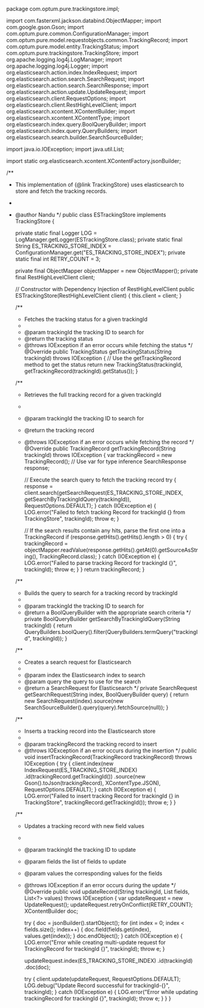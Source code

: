 package com.optum.pure.trackingstore.impl;

import com.fasterxml.jackson.databind.ObjectMapper;
import com.google.gson.Gson;
import com.optum.pure.common.ConfigurationManager;
import com.optum.pure.model.requestobjects.common.TrackingRecord;
import com.optum.pure.model.entity.TrackingStatus;
import com.optum.pure.trackingstore.TrackingStore;
import org.apache.logging.log4j.LogManager;
import org.apache.logging.log4j.Logger;
import org.elasticsearch.action.index.IndexRequest;
import org.elasticsearch.action.search.SearchRequest;
import org.elasticsearch.action.search.SearchResponse;
import org.elasticsearch.action.update.UpdateRequest;
import org.elasticsearch.client.RequestOptions;
import org.elasticsearch.client.RestHighLevelClient;
import org.elasticsearch.xcontent.XContentBuilder;
import org.elasticsearch.xcontent.XContentType;
import org.elasticsearch.index.query.BoolQueryBuilder;
import org.elasticsearch.index.query.QueryBuilders;
import org.elasticsearch.search.builder.SearchSourceBuilder;

import java.io.IOException;
import java.util.List;

import static org.elasticsearch.xcontent.XContentFactory.jsonBuilder;

/**
 * This implementation of {@link TrackingStore} uses elasticsearch to store and fetch the tracking records.
 *
 * @author Nandu
 */
public class ESTrackingStore implements TrackingStore {

    private static final Logger LOG = LogManager.getLogger(ESTrackingStore.class);
    private static final String ES_TRACKING_STORE_INDEX = ConfigurationManager.get("ES_TRACKING_STORE_INDEX");
    private static final int RETRY_COUNT = 3;

    private final ObjectMapper objectMapper = new ObjectMapper();
    private final RestHighLevelClient client;

    // Constructor with Dependency Injection of RestHighLevelClient
    public ESTrackingStore(RestHighLevelClient client) {
        this.client = client;
    }

    /**
     * Fetches the tracking status for a given trackingId
     *
     * @param trackingId the tracking ID to search for
     * @return the tracking status
     * @throws IOException if an error occurs while fetching the status
     */
    @Override
    public TrackingStatus getTrackingStatus(String trackingId) throws IOException {
        // Use the getTrackingRecord method to get the status
        return new TrackingStatus(trackingId, getTrackingRecord(trackingId).getStatus());
    }

    /**
     * Retrieves the full tracking record for a given trackingId
     *
     * @param trackingId the tracking ID to search for
     * @return the tracking record
     * @throws IOException if an error occurs while fetching the record
     */
    @Override
    public TrackingRecord getTrackingRecord(String trackingId) throws IOException {
        var trackingRecord = new TrackingRecord(); // Use var for type inference
        SearchResponse response;

        // Execute the search query to fetch the tracking record
        try {
            response = client.search(getSearchRequest(ES_TRACKING_STORE_INDEX, getSearchByTrackingIdQuery(trackingId)),
                    RequestOptions.DEFAULT);
        } catch (IOException e) {
            LOG.error("Failed to fetch tracking Record for trackingId {} from TrackingStore", trackingId);
            throw e;
        }

        // If the search results contain any hits, parse the first one into a TrackingRecord
        if (response.getHits().getHits().length > 0) {
            try {
                trackingRecord = objectMapper.readValue(response.getHits().getAt(0).getSourceAsString(),
                        TrackingRecord.class);
            } catch (IOException e) {
                LOG.error("Failed to parse tracking Record for trackingId {}", trackingId);
                throw e;
            }
        }
        return trackingRecord;
    }

    /**
     * Builds the query to search for a tracking record by trackingId
     *
     * @param trackingId the tracking ID to search for
     * @return a BoolQueryBuilder with the appropriate search criteria
     */
    private BoolQueryBuilder getSearchByTrackingIdQuery(String trackingId) {
        return QueryBuilders.boolQuery().filter(QueryBuilders.termQuery("trackingId", trackingId));
    }

    /**
     * Creates a search request for Elasticsearch
     *
     * @param index the Elasticsearch index to search
     * @param query the query to use for the search
     * @return a SearchRequest for Elasticsearch
     */
    private SearchRequest getSearchRequest(String index, BoolQueryBuilder query) {
        return new SearchRequest(index).source(new SearchSourceBuilder().query(query).fetchSource(null));
    }

    /**
     * Inserts a tracking record into the Elasticsearch store
     *
     * @param trackingRecord the tracking record to insert
     * @throws IOException if an error occurs during the insertion
     */
    public void insertTrackingRecord(TrackingRecord trackingRecord) throws IOException {
        try {
            client.index(new IndexRequest(ES_TRACKING_STORE_INDEX)
                    .id(trackingRecord.getTrackingId())
                    .source(new Gson().toJson(trackingRecord), XContentType.JSON), RequestOptions.DEFAULT);
        } catch (IOException e) {
            LOG.error("Failed to insert tracking Record for trackingId {} in TrackingStore", trackingRecord.getTrackingId());
            throw e;
        }
    }

    /**
     * Updates a tracking record with new field values
     *
     * @param trackingId the tracking ID to update
     * @param fields the list of fields to update
     * @param values the corresponding values for the fields
     * @throws IOException if an error occurs during the update
     */
    @Override
    public void updateRecord(String trackingId, List<String> fields, List<?> values) throws IOException {
        var updateRequest = new UpdateRequest();
        updateRequest.retryOnConflict(RETRY_COUNT);
        XContentBuilder doc;

        try {
            doc = jsonBuilder().startObject();
            for (int index = 0; index < fields.size(); index++) {
                doc.field(fields.get(index), values.get(index));
            }
            doc.endObject();
        } catch (IOException e) {
            LOG.error("Error while creating multi-update request for TrackingRecord for trackingId {}", trackingId);
            throw e;
        }

        updateRequest.index(ES_TRACKING_STORE_INDEX)
                .id(trackingId)
                .doc(doc);

        try {
            client.update(updateRequest, RequestOptions.DEFAULT);
            LOG.debug("Update Record successful for trackingId-{}", trackingId);
        } catch (IOException e) {
            LOG.error("Error while updating trackingRecord for trackingId {}", trackingId);
            throw e;
        }
    }
}

